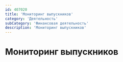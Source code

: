 ```yaml
---
id: 407020
title: 'Мониторинг выпускников'
category: 'Деятельность'
subCategory: 'Финансовая деятельность'
description: 'Мониторинг выпускников'
---
```


# Мониторинг выпускников
